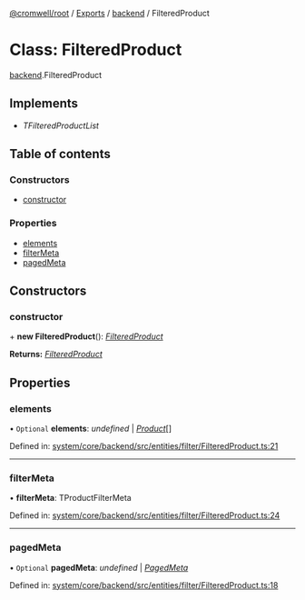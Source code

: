 [@cromwell/root](../README.md) / [Exports](../modules.md) / [backend](../modules/backend.md) / FilteredProduct

# Class: FilteredProduct

[backend](../modules/backend.md).FilteredProduct

## Implements

* *TFilteredProductList*

## Table of contents

### Constructors

- [constructor](backend.filteredproduct.md#constructor)

### Properties

- [elements](backend.filteredproduct.md#elements)
- [filterMeta](backend.filteredproduct.md#filtermeta)
- [pagedMeta](backend.filteredproduct.md#pagedmeta)

## Constructors

### constructor

\+ **new FilteredProduct**(): [*FilteredProduct*](backend.filteredproduct.md)

**Returns:** [*FilteredProduct*](backend.filteredproduct.md)

## Properties

### elements

• `Optional` **elements**: *undefined* \| [*Product*](backend.product.md)[]

Defined in: [system/core/backend/src/entities/filter/FilteredProduct.ts:21](https://github.com/CromwellCMS/Cromwell/blob/ccdbdd0/system/core/backend/src/entities/filter/FilteredProduct.ts#L21)

___

### filterMeta

• **filterMeta**: TProductFilterMeta

Defined in: [system/core/backend/src/entities/filter/FilteredProduct.ts:24](https://github.com/CromwellCMS/Cromwell/blob/ccdbdd0/system/core/backend/src/entities/filter/FilteredProduct.ts#L24)

___

### pagedMeta

• `Optional` **pagedMeta**: *undefined* \| [*PagedMeta*](backend.pagedmeta.md)

Defined in: [system/core/backend/src/entities/filter/FilteredProduct.ts:18](https://github.com/CromwellCMS/Cromwell/blob/ccdbdd0/system/core/backend/src/entities/filter/FilteredProduct.ts#L18)
